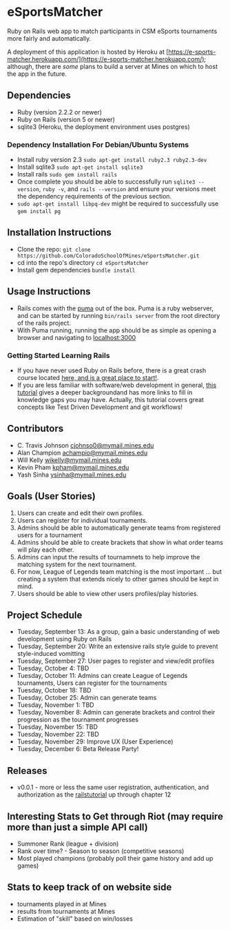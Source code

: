 # eSportsMatcher
Ruby on Rails web app to match participants in CSM eSports tournaments more fairly and automatically.

A deployment of this application is hosted by Heroku at [https://e-sports-matcher.herokuapp.com/](https://e-sports-matcher.herokuapp.com/); although, there are *some* plans to build a server at Mines on which to host the app in the future.

## Dependencies
* Ruby (version 2.2.2 or newer)
* Ruby on Rails (version 5 or newer)
* sqlite3 (Heroku, the deployment environment uses postgres)

### Dependency Installation For Debian/Ubuntu Systems
* Install ruby version 2.3 `sudo apt-get install ruby2.3 ruby2.3-dev`
* Install sqlite3 `sudo apt-get install sqlite3`
* Install rails `sudo gem install rails`
* Once complete you should be able to successfully run `sqlite3 --version`, `ruby -v`, and `rails --version` and ensure your versions meet the dependency requirements of the previous section.
* `sudo apt-get install libpq-dev` might be required to successfully use `gem install pg` 

## Installation Instructions
* Clone the repo: `git clone https://github.com/ColoradoSchoolOfMines/eSportsMatcher.git`
* cd into the repo's directory `cd eSportsMatcher`
* Install gem dependencies `bundle install`

## Usage Instructions
* Rails comes with the [puma](http://puma.io/) out of the box. Puma is a ruby webserver, and can be started by running `bin/rails server` from the root directory of the rails project.
* With Puma running, running the app should be as simple as opening a browser and navigating to [localhost:3000](http://localhost:3000/)

### Getting Started Learning Rails
* If you have never used Ruby on Rails before, there is a great crash course located [here, and is a great place to start!](http://guides.rubyonrails.org/getting_started.html).
* If you are less familiar with software/web development in general, [this tutorial](https://www.railstutorial.org/book/beginning) gives a deeper backgroundand has more links to fill in knowledge gaps you may have. Actually, this tutorial covers great concepts like Test Driven Development and git workflows!

## Contributors
* C. Travis Johnson [cjohnso0@mymail.mines.edu](mailto:cjohnso0@mymail.mines.edu)
* Alan Champion [achampio@mymail.mines.edu](mailto:achampio@mymail.mines.edu)
* Will Kelly [wikelly@mymail.mines.edu](mailto:wikelly@mymail.mines.edu)
* Kevin Pham [kpham@mymail.mines.edu](mailto:kpham@mymail.mines.edu)
* Yash Sinha [ysinha@mymail.mines.edu](mailto:ysinha@mymail.mines.edu)

## Goals (User Stories)
1. Users can create and edit their own profiles.
2. Users can register for individual tournaments.
3. Admins should be able to automatically generate teams from registered users for a tournament
4. Admins should be able to create brackets that show in what order teams will play each other.
5. Admins can input the results of tournamnets to help improve the matching system for the next tournament.
6. For now, League of Legends team matching is the most important ... but creating a system that extends nicely to other games should be kept in mind.
7. Users should be able to view other users profiles/play histories.

## Project Schedule
* Tuesday, September 13: As a group, gain a basic understanding of web development using Ruby on Rails
* Tuesday, September 20: Write an extensive rails style guide to prevent style-induced vomitting 
* Tuesday, September 27: User pages to register and view/edit profiles
* Tuesday, October 4: TBD
* Tuesday, October 11: Admins can create League of Legends tournaments, Users can register for the tournaments
* Tuesday, October 18: TBD
* Tuesday, October 25: Admin can generate teams
* Tuesday, November 1: TBD
* Tuesday, November 8: Admin can generate brackets and control their progression as the tournament progresses
* Tuesday, November 15: TBD
* Tuesday, November 22: TBD
* Tuesday, November 29: Improve UX (User Experience)
* Tuesday, December 6: Beta Release Party!

## Releases
* v0.0.1 - more or less the same user registration, authentication, and authorization as the [railstutorial](https://www.railstutorial.org/book/beginning) up through chapter 12


## Interesting Stats to Get through Riot (may require more than just a simple API call)
* Summoner Rank (league + division)
* Rank over time? - Season to season (competitive seasons)
* Most played champions (probably poll their game history and add up games)

## Stats to keep track of on website side
* tournaments played in at Mines
* results from tournaments at Mines
* Estimation of "skill" based on win/losses
